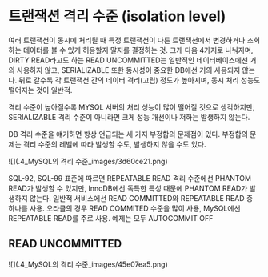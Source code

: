 # 트랜잭션 격리 수준 (isolation level)
여러 트랜잭션이 동시에 처리될 때 특정 트랜잭션이 다른 트랜잭션에서 변경하거나 조회하는 데이터를 볼 수 있게 허용할지 말지를 결정하는 것.
크게 다음 4가지로 나눠지며, DIRTY READ라고도 하는 READ UNCOMMITTED는 일반적인 데이터베이스에선 거의 사용하지 않고, 
SERIALIZABLE 또한 동시성이 중요한 DB에선 거의 사용되지 않는다.
뒤로 갈수록 각 트랜잭션 간의 데이터 격리(고립) 정도가 높아지며, 동시 처리 성능도 떨어지는 것이 일반적.

격리 수준이 높아질수록 MYSQL 서버의 처리 성능이 많이 떨어질 것으로 생각하지만, SERIALIZABLE 격리 수준이 아니라면 크게 성능 개선이나 저하는 발생하지 않는다.

DB 격리 수준을 얘기하면 항상 언급되는 세 가지 부정합의 문제점이 있다. 부정합의 문제는 격리 수준의 레벨에 따라 발생할 수도, 발생하지 않을 수도 있다.

![](.4_MySQL의 격리 수준_images/3d60ce21.png)

SQL-92, SQL-99 표준에 따르면  REPEATABLE READ 격리 수준에선 PHANTOM READ가 발생할 수 있지만, InnoDB에선 독특한 특성 때문에 PHANTOM READ가 발생하지 않는다.
일반적 서비스에선 READ COMMITTED와 REPEATABLE READ 중 하나를 사용.
오라클의 경우 READ COMMITED 수준을 많이 사용, MySQL에선 REPEATABLE READ를 주로 사용.
예제는 모두 AUTOCOMMIT OFF

## READ UNCOMMITTED
![](.4_MySQL의 격리 수준_images/45e07ea5.png)
